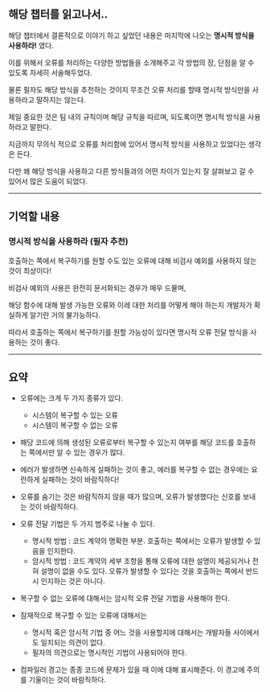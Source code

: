 ## 해당 챕터를 읽고나서..

해당 챕터에서 결론적으로 이야기 하고 싶었던 내용은 마지막에 나오는 **명시적 방식을 사용하라!** 였다.

이를 위해서 오류를 처리하는 다양한 방법들을 소개해주고 각 방법의 장, 단점을 알 수 있도록 자세히 서술해두었다.

물론 필자도 해당 방식을 추천하는 것이지 무조건 오류 처리를 할때 명시적 방식만을 사용하라고 말하지는 않는다.

제일 중요한 것은 팀 내의 규칙이며 해당 규칙을 따르며, 되도록이면 명시적 방식을 사용하라고 말한다.

지금까지 무의식 적으로 오류를 처리함에 있어서 명시적 방식을 사용하고 있었다는 생각은 든다.

다만 왜 해당 방식을 사용하고 다른 방식들과의 어떤 차이가 있는지 잘 살펴보고 갈 수 있어서 많은 도움이 되었다.

---

## 기억할 내용

### 명시적 방식을 사용하라 (필자 추천)

호출하는 쪽에서 복구하기를 원할 수도 있는 오류에 대해 비검사 예외를 사용하지 않는 것이 최상이다!

비검사 예외의 사용은 완전히 문서화되는 경우가 매우 드물며,

해당 함수에 대해 발생 가능한 오류와 이레 대한 처리를 어떻게 해야 하는지 개발자가 확실하게 알기란 거의 불가능하다.

따라서 호출하는 쪽에서 복구하기를 원할 가능성이 있다면 명시적 오류 전달 방식을 사용하는 것이 좋다.

---

## 요약

- 오류에는 크게 두 가지 종류가 있다.
    - 시스템이 복구할 수 있는 오류
    - 시스템이 복구할 수 없는 오류

- 해당 코드에 의해 생성된 오류로부터 복구할 수 있는지 여부를 해당 코드를 호출하는 쪽에서만 알 수 있는 경우가 많다.

- 에러가 발생하면 신속하게 실패하는 것이 좋고, 에러를 복구할 수 없는 경우에는 요란하게 실패하는 것이 바람직하다!

- 오류를 숨기는 것은 바람직하지 않을 때가 많으며, 오류가 발생했다는 신호를 보내는 것이 바람직하다.

- 오류 전달 기법은 두 가지 범주로 나눌 수 있다.
    - 명시적 방법 : 코드 계약의 명확한 부분. 호출하는 쪽에서는 오류가 발생할 수 있음을 인지한다.
    - 암시적 방법 : 코드 계약의 세부 조항을 통해 오류에 대한 설명이 제공되거나 전혀 설명이 없을 수도 있다. 오류가 발생할 수 있다는 것을 호출하는 쪽에서 반드시 인지하는 것은 아니다.

- 복구할 수 없는 오류에 대해서는 암시적 오류 전달 기법을 사용해야 한다.

- 잠재적으로 복구할 수 있는 오류에 대해서는
    - 명시적 혹은 암시적 기법 중 어느 것을 사용할지에 대해서는 개발자들 사이에서도 일치되는 의견이 없다.
    - 필자의 의견으로는 명시적인 기법이 사용되어야 한다.

- 컴파일러 경고는 종종 코드에 문제가 있을 때 이에 대해 표시해준다. 이 경고에 주의를 기울이는 것이 바람직하다.
